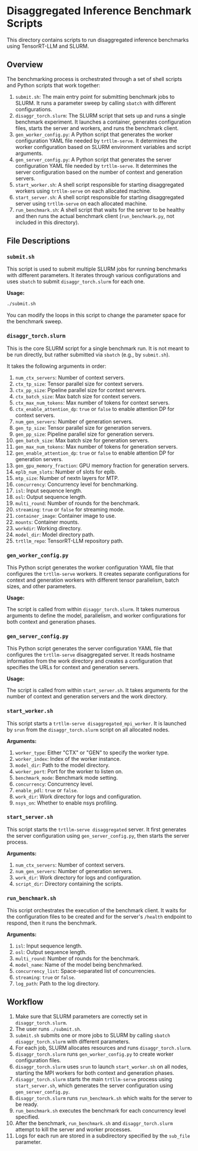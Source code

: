 # Disaggregated Inference Benchmark Scripts

This directory contains scripts to run disaggregated inference benchmarks using TensorRT-LLM and SLURM.

## Overview

The benchmarking process is orchestrated through a set of shell scripts and Python scripts that work together:

1.  `submit.sh`: The main entry point for submitting benchmark jobs to SLURM. It runs a parameter sweep by calling `sbatch` with different configurations.
2.  `disaggr_torch.slurm`: The SLURM script that sets up and runs a single benchmark experiment. It launches a container, generates configuration files, starts the server and workers, and runs the benchmark client.
3.  `gen_worker_config.py`: A Python script that generates the worker configuration YAML file needed by `trtllm-serve`. It determines the worker configuration based on SLURM environment variables and script arguments.
4.  `gen_server_config.py`: A Python script that generates the server configuration YAML file needed by `trtllm-serve`. It determines the server configuration based on the number of context and generation servers.
5.  `start_worker.sh`: A shell script responsible for starting disaggregated workers using `trtllm-serve` on each allocated machine.
6.  `start_server.sh`: A shell script responsible for starting disaggregated server using `trtllm-serve` on each allocated machine.
7.  `run_benchmark.sh`: A shell script that waits for the server to be healthy and then runs the actual benchmark client (`run_benchmark.py`, not included in this directory).

## File Descriptions

### `submit.sh`

This script is used to submit multiple SLURM jobs for running benchmarks with different parameters. It iterates through various configurations and uses `sbatch` to submit `disaggr_torch.slurm` for each one.

**Usage:**

```bash
./submit.sh
```

You can modify the loops in this script to change the parameter space for the benchmark sweep.

### `disaggr_torch.slurm`

This is the core SLURM script for a single benchmark run. It is not meant to be run directly, but rather submitted via `sbatch` (e.g., by `submit.sh`).

It takes the following arguments in order:

1.  `num_ctx_servers`: Number of context servers.
2.  `ctx_tp_size`: Tensor parallel size for context servers.
3.  `ctx_pp_size`: Pipeline parallel size for context servers.
4.  `ctx_batch_size`: Max batch size for context servers.
5.  `ctx_max_num_tokens`: Max number of tokens for context servers.
6.  `ctx_enable_attention_dp`: `true` or `false` to enable attention DP for context servers.
7.  `num_gen_servers`: Number of generation servers.
8.  `gen_tp_size`: Tensor parallel size for generation servers.
9.  `gen_pp_size`: Pipeline parallel size for generation servers.
10. `gen_batch_size`: Max batch size for generation servers.
11. `gen_max_num_tokens`: Max number of tokens for generation servers.
12. `gen_enable_attention_dp`: `true` or `false` to enable attention DP for generation servers.
13. `gen_gpu_memory_fraction`: GPU memory fraction for generation servers.
14. `eplb_num_slots`: Number of slots for eplb.
15. `mtp_size`: Number of nextn layers for MTP.
16. `concurrency`: Concurrency level for benchmarking.
17. `isl`: Input sequence length.
18. `osl`: Output sequence length.
19. `multi_round`: Number of rounds for the benchmark.
20. `streaming`: `true` or `false` for streaming mode.
21. `container_image`: Container image to use.
22. `mounts`: Container mounts.
23. `workdir`: Working directory.
24. `model_dir`: Model directory path.
25. `trtllm_repo`: TensorRT-LLM repository path.

### `gen_worker_config.py`

This Python script generates the worker configuration YAML file that configures the `trtllm-serve` workers. It creates separate configurations for context and generation workers with different tensor parallelism, batch sizes, and other parameters.

**Usage:**

The script is called from within `disaggr_torch.slurm`. It takes numerous arguments to define the model, parallelism, and worker configurations for both context and generation phases.

### `gen_server_config.py`

This Python script generates the server configuration YAML file that configures the `trtllm-serve` disaggregated server. It reads hostname information from the work directory and creates a configuration that specifies the URLs for context and generation servers.

**Usage:**

The script is called from within `start_server.sh`. It takes arguments for the number of context and generation servers and the work directory.

### `start_worker.sh`

This script starts a `trtllm-serve disaggregated_mpi_worker`. It is launched by `srun` from the `disaggr_torch.slurm` script on all allocated nodes.

**Arguments:**

1.  `worker_type`: Either "CTX" or "GEN" to specify the worker type.
2.  `worker_index`: Index of the worker instance.
3.  `model_dir`: Path to the model directory.
4.  `worker_port`: Port for the worker to listen on.
5.  `benchmark_mode`: Benchmark mode setting.
6.  `concurrency`: Concurrency level.
7.  `enable_pdl`: `true` or `false`.
8.  `work_dir`: Work directory for logs and configuration.
9.  `nsys_on`: Whether to enable nsys profiling.

### `start_server.sh`

This script starts the `trtllm-serve disaggregated` server. It first generates the server configuration using `gen_server_config.py`, then starts the server process.

**Arguments:**

1.  `num_ctx_servers`: Number of context servers.
2.  `num_gen_servers`: Number of generation servers.
3.  `work_dir`: Work directory for logs and configuration.
4.  `script_dir`: Directory containing the scripts.

### `run_benchmark.sh`

This script orchestrates the execution of the benchmark client. It waits for the configuration files to be created and for the server's `/health` endpoint to respond, then it runs the benchmark.

**Arguments:**

1.  `isl`: Input sequence length.
2.  `osl`: Output sequence length.
3.  `multi_round`: Number of rounds for the benchmark.
4.  `model_name`: Name of the model being benchmarked.
5.  `concurrency_list`: Space-separated list of concurrencies.
6.  `streaming`: `true` or `false`.
7.  `log_path`: Path to the log directory.

## Workflow

1.  Make sure that SLURM parameters are correctly set in `disaggr_torch.slurm`.
2.  The user runs `./submit.sh`.
3.  `submit.sh` submits one or more jobs to SLURM by calling `sbatch disaggr_torch.slurm` with different parameters.
4.  For each job, SLURM allocates resources and runs `disaggr_torch.slurm`.
5.  `disaggr_torch.slurm` runs `gen_worker_config.py` to create worker configuration files.
6.  `disaggr_torch.slurm` uses `srun` to launch `start_worker.sh` on all nodes, starting the MPI workers for both context and generation phases.
7.  `disaggr_torch.slurm` starts the main `trtllm-serve` process using `start_server.sh`, which generates the server configuration using `gen_server_config.py`.
8.  `disaggr_torch.slurm` runs `run_benchmark.sh` which waits for the server to be ready.
9.  `run_benchmark.sh` executes the benchmark for each concurrency level specified.
10. After the benchmark, `run_benchmark.sh` and `disaggr_torch.slurm` attempt to kill the server and worker processes.
11. Logs for each run are stored in a subdirectory specified by the `sub_file` parameter.

